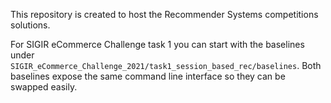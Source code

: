 This repository is created to host the Recommender Systems competitions solutions.


For SIGIR eCommerce Challenge task 1 you can start with the baselines under `SIGIR_eCommerce_Challenge_2021/task1_session_based_rec/baselines`.
Both baselines expose the same command line interface so they can be swapped easily.
